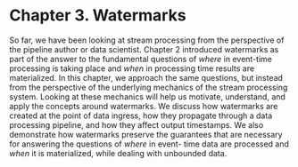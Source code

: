   # Chapter 3. Watermarks

So far, we have been looking at stream processing from the perspective of the
pipeline author or data scientist. Chapter 2 introduced watermarks as part of
the answer to the fundamental questions of _where_ in event-time processing is
taking place and _when_ in processing time results are materialized. In this
chapter, we approach the same questions, but instead from the perspective of
the underlying mechanics of the stream processing system. Looking at these
mechanics will help us motivate, understand, and apply the concepts around
watermarks. We discuss how watermarks are created at the point of data
ingress, how they propagate through a data processing pipeline, and how they
affect output timestamps. We also demonstrate how watermarks preserve the
guarantees that are necessary for answering the questions of _where_ in event-
time data are processed and _when_ it is materialized, while dealing with
unbounded data.

